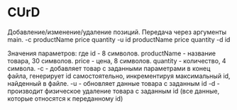 # CUrD
Добавление/изменение/удаление позиций. Передача через аргументы main.
-c productName price quantity
-u id productName price quantity
-d id

Значения параметров:
где id - 8 символов.
productName - название товара, 30 символов.
price - цена, 8 символов.
quantity - количество, 4 символа.
-c - добавляет товар с заданными параметрами в конец файла, генерирует id самостоятельно, инкрементируя максимальный id, найденный в файле.
-u - обновляет данные товара с заданным id
-d - производит физическое удаление товара с заданным id (все данные, которые относятся к переданному id)
